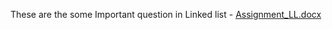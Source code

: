 These are the some Important question in Linked list - [Assignment_LL.docx](https://github.com/Nipuntank/DSA-Cpp-/files/9722226/Assignment_LL.docx)


